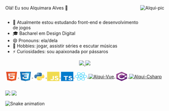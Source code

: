<img align="right" alt="Alqui-pic" height="150"  src="https://user-images.githubusercontent.com/30248962/172719190-c4503d4f-9a40-4e60-8b39-0beb5d3ac84b.png">
 Olá! Eu sou Alquimara Alves 👋
 
##
- 🌱 Atualmente estou estudando front-end e desenvolvimento de jogos
- 🎓 Bacharel em Design Digital
- 😄 Pronouns: ela/dela
- 🔎 Hobbies: jogar, assistir séries e escutar músicas
- ⚡ Curiosidades: sou apaixonada por pássaros





<div align="center">
  <a href="https://github.com/alquimara">
  <img height="180em" src="https://github-readme-stats.vercel.app/api?username=alquimara&show_icons=true&theme=dracula&include_all_commits=true&count_private=true"/>
  <img height="180em" src="https://github-readme-stats.vercel.app/api/top-langs/?username=alquimara&layout=compact&langs_count=7&theme=dracula"/>
</div>
<div style="display: inline_block"><br>
 
  <img align="center" alt="Alqui-HTML" height="30" width="40" src="https://raw.githubusercontent.com/devicons/devicon/master/icons/html5/html5-original.svg">
  <img align="center" alt="Alqui-CSS" height="30" width="40" src="https://raw.githubusercontent.com/devicons/devicon/master/icons/css3/css3-original.svg">
  <img align="center" alt="Alqui-Python" height="30" width="40" src="https://raw.githubusercontent.com/devicons/devicon/master/icons/python/python-original.svg">
   <img align="center" alt="Alqui-Js" height="30" width="40" src="https://raw.githubusercontent.com/devicons/devicon/master/icons/javascript/javascript-plain.svg">
  <img align="center" alt="Alqui-Ts" height="30" width="40" src="https://raw.githubusercontent.com/devicons/devicon/master/icons/typescript/typescript-plain.svg">
  <img align="center" alt="Alqui-React" height="30" width="40" src="https://raw.githubusercontent.com/devicons/devicon/master/icons/react/react-original.svg">
  <img align="center" alt="Alqui-Vue" height="30" width="40" src="https://cdn.jsdelivr.net/gh/devicons/devicon/icons/vuejs/vuejs-original.svg">
  <img align="center" alt="Alqui-Csharp" height="30" width="40" src="https://raw.githubusercontent.com/devicons/devicon/master/icons/csharp/csharp-original.svg">
  <img align="center" alt="Alqui-Csharp" height="30" width="40" src="https://cdn.jsdelivr.net/gh/devicons/devicon/icons/cplusplus/cplusplus-original.svg" />


</div>
  
  ##
  
  <div> 
   <a href="https://www.linkedin.com/in/maria-alquimara-braz-alves-62b7671" target="_blank"><img src="https://img.shields.io/badge/-LinkedIn-%230077B5?style=for-the-badge&logo=linkedin&logoColor=white" target="_blank"></a>
   <a href = "mailto:alquimara.a.braz@gmail.com"><img src="https://img.shields.io/badge/-Gmail-%23333?style=for-the-badge&logo=gmail&logoColor=white" target="_blank"></a>
  </div>
  
  ![Snake animation](https://github.com/alquimara/alquimara/blob/output/github-contribution-grid-snake.svg)

 



 

